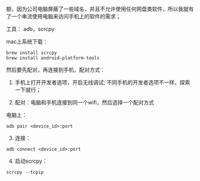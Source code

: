 

##

额，因为公司电脑屏蔽了一些域名，并且不允许使用任何网盘类软件，所以我就有了一个串流使用电脑来访问手机上的软件的需求；

工具：
adb，scrcpy

mac上系统下载：
```
brew install scrcpy
brew install android-platform-tools
```

然后要先配对，再连接到手机，配对方式：

1. 手机上打开开发者选项，开启无线调试;
不同手机的开发者选项不一样，探索一下就行；

2. 配对：电脑和手机连接到同一个wifi，然后选择一个配对方式

电脑上：
```
adb pair <device_id>:port
```

3. 连接：
```
adb connect <device_id>:port
```

4. 启动scrcpy：
```
scrcpy --tcpip
```




